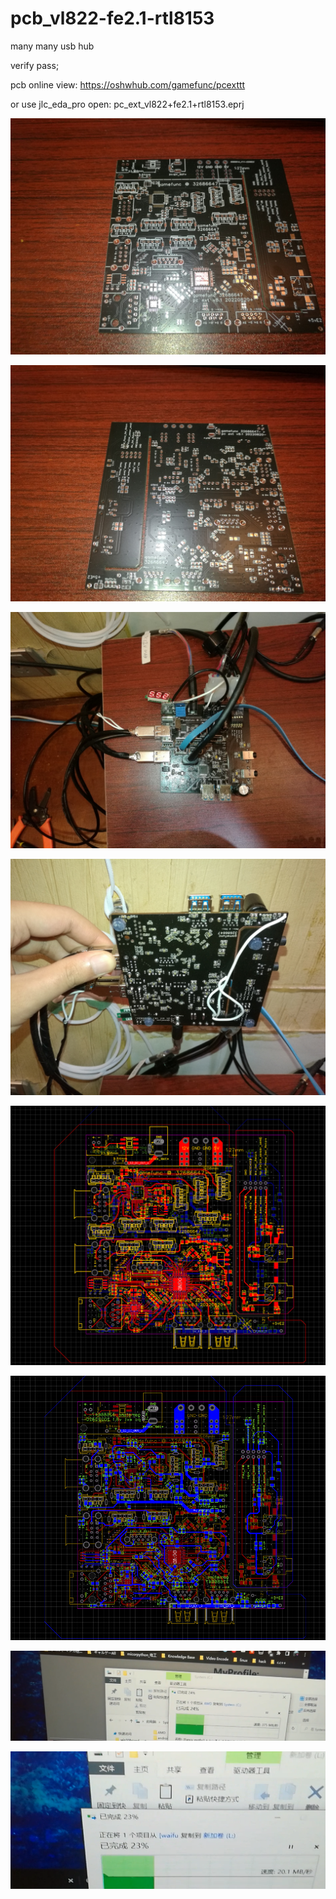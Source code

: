# pcb_vl822-fe2.1-rtl8153
many many usb hub 

verify pass;

pcb online view: https://oshwhub.com/gamefunc/pcexttt

or use jlc_eda_pro open: pc_ext_vl822+fe2.1+rtl8153.eprj

![image](https://raw.githubusercontent.com/gamefunc/pcb_vl822-fe2.1-rtl8153/main/empty+.jpg)

![image](https://raw.githubusercontent.com/gamefunc/pcb_vl822-fe2.1-rtl8153/main/empty-.jpg)

![image](https://raw.githubusercontent.com/gamefunc/pcb_vl822-fe2.1-rtl8153/main/ok%2B.jpg)

![image](https://raw.githubusercontent.com/gamefunc/pcb_vl822-fe2.1-rtl8153/main/ok-.jpg)

![image](https://raw.githubusercontent.com/gamefunc/pcb_vl822-fe2.1-rtl8153/main/pcb%2B.png)

![image](https://raw.githubusercontent.com/gamefunc/pcb_vl822-fe2.1-rtl8153/main/pcb-.png)

![image](https://github.com/gamefunc/pcb_vl822-fe2.1-rtl8153/blob/main/vl822_usb3_verify.png)

![image](https://github.com/gamefunc/pcb_vl822-fe2.1-rtl8153/blob/main/fe2.1_usb2_verify.png)
